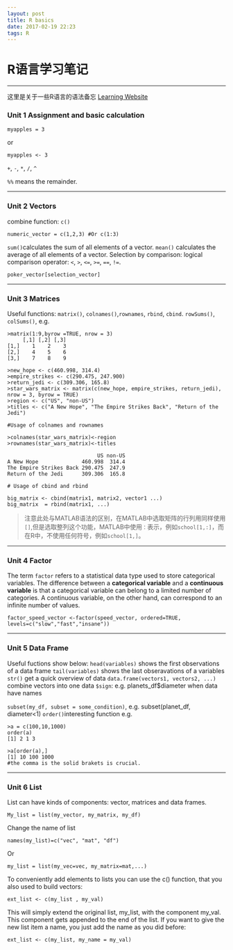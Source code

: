 ```yaml
---
layout: post
title: R basics
date: 2017-02-19 22:23
tags: R
---
```

# R语言学习笔记
------
这里是关于一些R语言的语法备忘
[Learning Website](https://campus.datacamp.com/)
### Unit 1 Assignment and basic calculation
```
myapples = 3
```
or
```
myapples <- 3
```
`+`, `-`, `*`, `/`, `^`

`%%` means the remainder.


-------

### Unit 2 Vectors
combine function: `c()`
```
numeric_vector = c(1,2,3) #Or c(1:3)
```
`sum()`calculates the sum of all elements of a vector.
`mean()` calculates the average of all elements of a vector.
Selection by comparison: logical comparison operator: `<`, `>`, `<=`, `>=`, `==`, `!=`.
```
poker_vector[selection_vector]
```

-------

### Unit 3 Matrices
Useful functions: `matrix()`, `colnames()`,`rownames`, `rbind`, `cbind`. `rowSums()`, `colSums()`, e.g.
```
>matrix(1:9,byrow =TRUE, nrow = 3)
     [,1] [,2] [,3]
[1,]    1    2    3
[2,]    4    5    6
[3,]    7    8    9

>new_hope <- c(460.998, 314.4)
>empire_strikes <- c(290.475, 247.900)
>return_jedi <- c(309.306, 165.8)
>star_wars_matrix <- matrix(c(new_hope, empire_strikes, return_jedi), nrow = 3, byrow = TRUE)
>region <- c("US", "non-US")
>titles <- c("A New Hope", "The Empire Strikes Back", "Return of the Jedi")

#Usage of colnames and rownames

>colnames(star_wars_matrix)<-region
>rownames(star_wars_matrix)<-titles

                             US non-US
A New Hope              460.998  314.4
The Empire Strikes Back 290.475  247.9
Return of the Jedi      309.306  165.8

# Usage of cbind and rbind

big_matrix <- cbind(matrix1, matrix2, vector1 ...)
big_matrix  = rbind(matrix1, ...)

```

>
>注意此处与MATLAB语法的区别，在MATLAB中选取矩阵的行列用同样使用`[]`,但是选取整列这个功能，MATLAB中使用`：`表示，例如`school[1,:]`，而在R中，不使用任何符号，例如`school[1,]`。


-------

### Unit 4 Factor
The term `factor` refers to a statistical data type used to store categorical variables. The difference between a **categorical variable** and a **continuous variable** is that a categorical variable can belong to a limited number of categories. A continuous variable, on the other hand, can correspond to an infinite number of values.
```
factor_speed_vector <-factor(speed_vector, ordered=TRUE, levels=c("slow","fast","insane"))

```

-------

### Unit 5 Data Frame
Useful fuctions show below:
`head(variables)` shows the first observations of a data frame
`tail(variables)` shows the last obseravations of a variables
`str()` get a quick overview of data
`data.frame(vectors1, vectors2, ...)` combine vectors into one data
`$sign`: e.g. planets_df\$diameter when data have names

`subset(my_df, subset = some_condition)`, e.g. subset(planet_df, diameter<1)
`order()`interesting function e.g.
```
>a = c(100,10,1000)
order(a)
[1] 2 1 3

>a[order(a),]
[1] 10 100 1000
#the comma is the solid brakets is crucial.
```

-------

### Unit 6 List
List can have  kinds of components: vector, matrices and data frames.
```
My_list = list(my_vector, my_matrix, my_df)
```
Change the name of list
```
names(my_list)=c("vec", "mat", "df")
```
Or
```
my_list = list(my_vec=vec, my_matrix=mat,...)
```
To conveniently add elements to lists you can use the c() function, that you also used to build vectors:
```
ext_list <- c(my_list , my_val)
```
This will simply extend the original list, my_list, with the component my_val. This component gets appended to the end of the list. If you want to give the new list item a name, you just add the name as you did before:
```
ext_list <- c(my_list, my_name = my_val)
```
